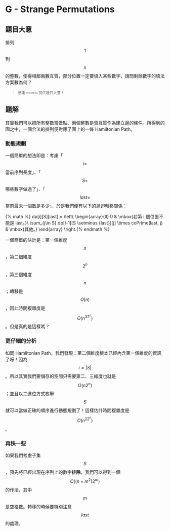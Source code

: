 # G - Strange Permutations

## 題目大意

排列 $$1$$ 到 $$n$$ 的整數，使得相鄰兩數互質，部分位置一定要填入某些數字，請問剩餘數字的填法方案數為何？

> <small>感謝 morris 提供題目大意！</small>

## 題解

其實我們可以把所有整數當做點、兩個整數是否互質作為建立邊的條件。所得到的圖之中，一個合法的排列便對應了圖上的一條 Hamiltonian Path。

### 動態規劃

一個簡單的想法即是：考慮「$$i=$$ 當前序列長度」、「$$S=$$ 哪些數字做過了」、「$$last =$$ 當前最末一個數是多少」，於是我們便有以下的遞迴轉移關係：

{% math %} dp[i][S][last] = \left\{
\begin{array}{ll}
0 & \mbox{若第 i 個位置不能是 last。}\\
\sum_{j\in S} dp[i-1][S \setminus \{last\}][j] \times coPrime(last, j) & \mbox{其他。}
\end{array}
\right.{% endmath %}

一個簡單的估計是：第一個維度 $$n$$，第二個維度 $$2^n$$，第三個維度 $$n$$；轉移是 $$O(n)$$，因此時間複雜度是 $$O(n^32^n)$$。但是真的是這樣嗎？

### 更仔細的分析

如同 Hamiltonian Path，我們發現：第二個維度根本已經內含第一個維度的資訊了呀！因為 $$i = |S|$$。所以其實我們要儲存的空間只需要第二、三維度也就是 $$O(n2^n)$$；並且以二進位方式枚舉 $$S$$ 就可以當做正確的順序進行動態規劃了！這樣估計時間複雜度是 $$O(n^22^n)$$。

### 再快一些

如果我們考慮子集 $$S$$，預先將已經出現在序列上的數字**排除**，我們可以得到一個 $$O((n+m^2)2^m)$$ 的作法，其中 $$m$$ 是空格數。轉移的時候要特別注意 $$last$$ 的處理。